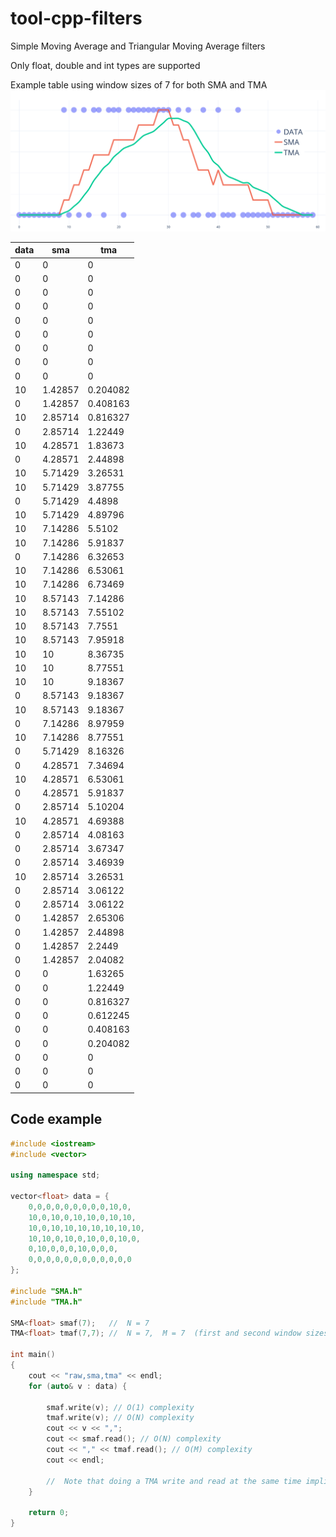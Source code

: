 # tool-cpp-filters

Simple Moving Average and Triangular Moving Average filters

Only float, double and int types are supported

Example table using window sizes of 7 for both SMA and TMA
<img src="https://github.com/Rafdal/tool-cpp-filters/blob/main/imagen.png" alt="Filter plot"/>

|data|sma    |tma     |
|----|-------|--------|
|0   |0      |0       |
|0   |0      |0       |
|0   |0      |0       |
|0   |0      |0       |
|0   |0      |0       |
|0   |0      |0       |
|0   |0      |0       |
|0   |0      |0       |
|0   |0      |0       |
|10  |1.42857|0.204082|
|0   |1.42857|0.408163|
|10  |2.85714|0.816327|
|0   |2.85714|1.22449 |
|10  |4.28571|1.83673 |
|0   |4.28571|2.44898 |
|10  |5.71429|3.26531 |
|10  |5.71429|3.87755 |
|0   |5.71429|4.4898  |
|10  |5.71429|4.89796 |
|10  |7.14286|5.5102  |
|10  |7.14286|5.91837 |
|0   |7.14286|6.32653 |
|10  |7.14286|6.53061 |
|10  |7.14286|6.73469 |
|10  |8.57143|7.14286 |
|10  |8.57143|7.55102 |
|10  |8.57143|7.7551  |
|10  |8.57143|7.95918 |
|10  |10     |8.36735 |
|10  |10     |8.77551 |
|10  |10     |9.18367 |
|0   |8.57143|9.18367 |
|10  |8.57143|9.18367 |
|0   |7.14286|8.97959 |
|10  |7.14286|8.77551 |
|0   |5.71429|8.16326 |
|0   |4.28571|7.34694 |
|10  |4.28571|6.53061 |
|0   |4.28571|5.91837 |
|0   |2.85714|5.10204 |
|10  |4.28571|4.69388 |
|0   |2.85714|4.08163 |
|0   |2.85714|3.67347 |
|0   |2.85714|3.46939 |
|10  |2.85714|3.26531 |
|0   |2.85714|3.06122 |
|0   |2.85714|3.06122 |
|0   |1.42857|2.65306 |
|0   |1.42857|2.44898 |
|0   |1.42857|2.2449  |
|0   |1.42857|2.04082 |
|0   |0      |1.63265 |
|0   |0      |1.22449 |
|0   |0      |0.816327|
|0   |0      |0.612245|
|0   |0      |0.408163|
|0   |0      |0.204082|
|0   |0      |0       |
|0   |0      |0       |
|0   |0      |0       |


## Code example

```c++
#include <iostream>
#include <vector>

using namespace std;

vector<float> data = {
    0,0,0,0,0,0,0,0,0,10,0,
    10,0,10,0,10,10,0,10,10,
    10,0,10,10,10,10,10,10,10,
    10,10,0,10,0,10,0,0,10,0,
    0,10,0,0,0,10,0,0,0,
    0,0,0,0,0,0,0,0,0,0,0,0
};

#include "SMA.h"
#include "TMA.h"

SMA<float> smaf(7);   //  N = 7
TMA<float> tmaf(7,7); //  N = 7,  M = 7  (first and second window sizes)

int main()
{
    cout << "raw,sma,tma" << endl;
    for (auto& v : data) {
    
        smaf.write(v); // O(1) complexity
        tmaf.write(v); // O(N) complexity
        cout << v << ","; 
        cout << smaf.read(); // O(N) complexity
        cout << "," << tmaf.read(); // O(M) complexity
        cout << endl;
        
        //  Note that doing a TMA write and read at the same time implies O(N+M) complexity
    }

    return 0;
}
```
